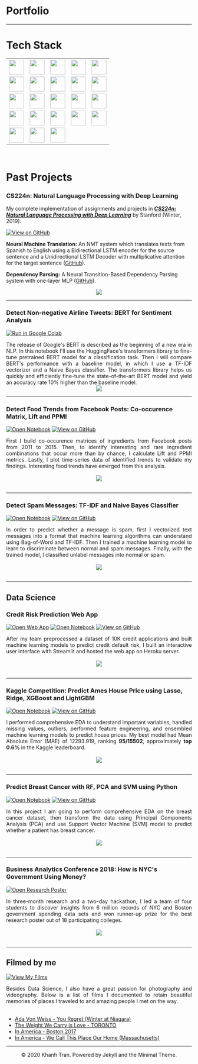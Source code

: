 
# Portfolio
---
# Tech Stack

<table>
  <tr>
    <td><img src="https://img.shields.io/badge/Python-3776AB?logo=python&logoColor=white" height="40"/></td>
    <td ><img src="https://img.shields.io/badge/R-276DC3?logo=r&logoColor=white" height="40"/></td>
    <td><img src="https://img.shields.io/badge/Java-007396?logo=java&logoColor=white" height="40"/>
    <td><img src="https://img.shields.io/badge/JavaScript-F7DF1E?logo=javascript&logoColor=black" height="40"/></td>
    <td><img src="https://img.shields.io/badge/SQL-4479A1?logo=postgresql&logoColor=white" height="40"/></td>
  </tr>
  <tr>
    <td><img src="https://img.shields.io/badge/pandas-150458?logo=pandas&logoColor=white" height="40"/></td>
    <td><img src="https://img.shields.io/badge/NumPy-013243?logo=numpy&logoColor=white" height="40"/></td>
    <td><img src="https://img.shields.io/badge/Matplotlib-11557C?logo=plotly&logoColor=white" height="40"/></td>
    <td><img src="https://img.shields.io/badge/Plotly-3F4F75?logo=plotly&logoColor=white" height="40"/></td>
    <td><img src="https://img.shields.io/badge/Seaborn-3776AB?logo=python&logoColor=white" height="40"/></td>
  </tr>
  <tr>
    <td><img src="https://img.shields.io/badge/dplyr-276DC3?logo=r&logoColor=white" height="40"/></td>
    <td><img src="https://img.shields.io/badge/ggplot2-276DC3?logo=r&logoColor=white" height="40"/></td>
    <td><img src="https://img.shields.io/badge/SciPy-8CAAE6?logo=scipy&logoColor=white" height="40"/></td>
    <td><img src="https://img.shields.io/badge/TensorFlow-FF6F00?logo=tensorflow&logoColor=white" height="40"/></td>
    <td><img src="https://img.shields.io/badge/PyTorch-EE4C2C?logo=pytorch&logoColor=white" height="40"/></td>
  </tr>
  <tr>
    <td><img src="https://img.shields.io/badge/scikit--learn-F7931E?logo=scikit-learn&logoColor=white" height="40"/></td>
    <td><img src="https://img.shields.io/badge/Flask-000000?logo=flask&logoColor=white" height="40"/></td>
    <td><img src="https://img.shields.io/badge/React-20232A?logo=react&logoColor=61DAFB" height="40"/></td>
    <td><img src="https://img.shields.io/badge/Spring_Boot-6DB33F?logo=springboot&logoColor=white" height="40"/></td>
    <td><img src="https://img.shields.io/badge/Git-F05032?logo=git&logoColor=white" height="40"/></td>
    
  </tr>
  <tr>
    <td><img src="https://img.shields.io/badge/Docker-2496ED?logo=docker&logoColor=white" height="40"/></td>
    <td><img src="https://img.shields.io/badge/Airflow-017CEE?logo=apacheairflow&logoColor=white" height="40"/></td>
    <td><img src="https://img.shields.io/badge/MLOps-323232?logo=mlflow&logoColor=white" height="40"/></td>
  </tr>
</table>

</br>

# Past Projects


### CS224n: Natural Language Processing with Deep Learning

My complete implementation of assignments and projects in [***CS224n: Natural Language Processing with Deep Learning***](http://web.stanford.edu/class/cs224n/) by Stanford (Winter, 2019).

[![View on GitHub](https://img.shields.io/badge/GitHub-View_on_GitHub-blue?logo=GitHub)](https://github.com/chriskhanhtran/CS224n-NLP-Solutions/tree/master/assignments/)

**Neural Machine Translation:** An NMT system which translates texts from Spanish to English using a Bidirectional LSTM encoder for the source sentence and a Unidirectional LSTM Decoder with multiplicative attention for the target sentence ([GitHub](https://github.com/chriskhanhtran/CS224n-NLP-Solutions/tree/master/assignments/)).

**Dependency Parsing:** A Neural Transition-Based Dependency Parsing system with one-layer MLP ([GitHub](https://github.com/chriskhanhtran/CS224n-NLP-Assignments/tree/master/assignments/a3)).

<center><img src="images/nlp.png"/></center>

---
### Detect Non-negative Airline Tweets: BERT for Sentiment Analysis

[![Run in Google Colab](https://img.shields.io/badge/Colab-Run_in_Google_Colab-blue?logo=Google&logoColor=FDBA18)](https://colab.research.google.com/drive/1f32gj5IYIyFipoINiC8P3DvKat-WWLUK)

<div style="text-align: justify">The release of Google's BERT is described as the beginning of a new era in NLP. In this notebook I'll use the HuggingFace's transformers library to fine-tune pretrained BERT model for a classification task. Then I will compare BERT's performance with a baseline model, in which I use a TF-IDF vectorizer and a Naive Bayes classifier. The transformers library helps us quickly and efficiently fine-tune the state-of-the-art BERT model and yield an accuracy rate 10% higher than the baseline model.</div>

<center><img src="images/BERT-classification.png"/></center>

---
### Detect Food Trends from Facebook Posts: Co-occurence Matrix, Lift and PPMI

[![Open Notebook](https://img.shields.io/badge/Jupyter-Open_Notebook-blue?logo=Jupyter)](projects/detect-food-trends-facebook.html)
[![View on GitHub](https://img.shields.io/badge/GitHub-View_on_GitHub-blue?logo=GitHub)](https://github.com/chriskhanhtran/facebook-detect-food-trends)

<div style="text-align: justify">First I build co-occurence matrices of ingredients from Facebook posts from 2011 to 2015. Then, to identify interesting and rare ingredient combinations that occur more than by chance, I calculate Lift and PPMI metrics. Lastly, I plot time-series data of identified trends to validate my findings. Interesting food trends have emerged from this analysis.</div>
<br>
<center><img src="images/fb-food-trends.png"></center>
<br>

---
### Detect Spam Messages: TF-IDF and Naive Bayes Classifier

[![Open Notebook](https://img.shields.io/badge/Jupyter-Open_Notebook-blue?logo=Jupyter)](projects/detect-spam-nlp.html)
[![View on GitHub](https://img.shields.io/badge/GitHub-View_on_GitHub-blue?logo=GitHub)](https://github.com/chriskhanhtran/detect-spam-messages-nlp/blob/master/detect-spam-nlp.ipynb)

<div style="text-align: justify">In order to predict whether a message is spam, first I vectorized text messages into a format that machine learning algorithms can understand using Bag-of-Word and TF-IDF. Then I trained a machine learning model to learn to discriminate between normal and spam messages. Finally, with the trained model, I classified unlabel messages into normal or spam.</div>
<br>
<center><img src="images/detect-spam-nlp.png"/></center>
<br>

---
## Data Science

### Credit Risk Prediction Web App

[![Open Web App](https://img.shields.io/badge/Heroku-Open_Web_App-blue?logo=Heroku)](http://credit-risk.herokuapp.com/)
[![Open Notebook](https://img.shields.io/badge/Jupyter-Open_Notebook-blue?logo=Jupyter)](https://github.com/chriskhanhtran/credit-risk-prediction/blob/master/documents/Notebook.ipynb)
[![View on GitHub](https://img.shields.io/badge/GitHub-View_on_GitHub-blue?logo=GitHub)](https://github.com/chriskhanhtran/credit-risk-prediction)

<div style="text-align: justify">After my team preprocessed a dataset of 10K credit applications and built machine learning models to predict credit default risk, I built an interactive user interface with Streamlit and hosted the web app on Heroku server.</div>
<br>
<center><img src="images/credit-risk-webapp.png"/></center>
<br>

---
### Kaggle Competition: Predict Ames House Price using Lasso, Ridge, XGBoost and LightGBM

[![Open Notebook](https://img.shields.io/badge/Jupyter-Open_Notebook-blue?logo=Jupyter)](projects/ames-house-price.html)
[![View on GitHub](https://img.shields.io/badge/GitHub-View_on_GitHub-blue?logo=GitHub)](https://github.com/chriskhanhtran/kaggle-house-price/blob/master/ames-house-price.ipynb)

<div style="text-align: justify">I performed comprehensive EDA to understand important variables, handled missing values, outliers, performed feature engineering, and ensembled machine learning models to predict house prices. My best model had Mean Absolute Error (MAE) of 12293.919, ranking <b>95/15502</b>, approximately <b>top 0.6%</b> in the Kaggle leaderboard.</div>
<br>
<center><img src="images/ames-house-price.jpg"/></center>
<br>

---
### Predict Breast Cancer with RF, PCA and SVM using Python

[![Open Notebook](https://img.shields.io/badge/Jupyter-Open_Notebook-blue?logo=Jupyter)](projects/breast-cancer.html)
[![View on GitHub](https://img.shields.io/badge/GitHub-View_on_GitHub-blue?logo=GitHub)](https://github.com/chriskhanhtran/predict-breast-cancer-with-rf-pca-svm/blob/master/breast-cancer.ipynb)

<div style="text-align: justify">In this project I am going to perform comprehensive EDA on the breast cancer dataset, then transform the data using Principal Components Analysis (PCA) and use Support Vector Machine (SVM) model to predict whether a patient has breast cancer.</div>
<br>
<center><img src="images/breast-cancer.png"/></center>
<br>

---
### Business Analytics Conference 2018: How is NYC's Government Using Money?

[![Open Research Poster](https://img.shields.io/badge/PDF-Open_Research_Poster-blue?logo=adobe-acrobat-reader&logoColor=white)](pdf/bac2018.pdf)

<div style="text-align: justify">In three-month research and a two-day hackathon, I led a team of four students to discover insights from 6 million records of NYC and Boston government spending data sets and won runner-up prize for the best research poster out of 18 participating colleges.</div>
<br>
<center><img src="images/bac2018.JPG"/></center>
<br>

---
## Filmed by me

[![View My Films](https://img.shields.io/badge/YouTube-View_My_Films-grey?logo=youtube&labelColor=FF0000)](https://www.youtube.com/watch?v=vfZwdEWgUPE)

<div style="text-align: justify">Besides Data Science, I also have a great passion for photography and videography. Below is a list of films I documented to retain beautiful memories of places I traveled to and amazing people I met on the way.</div>
<br>

- [Ada Von Weiss - You Regret (Winter at Niagara)](https://www.youtube.com/watch?v=-5esqvmPnHI)
- [The Weight We Carry is Love - TORONTO](https://www.youtube.com/watch?v=vfZwdEWgUPE)
- [In America - Boston 2017](https://www.youtube.com/watch?v=YdXufiebgyc)
- [In America - We Call This Place Our Home (Massachusetts)](https://www.youtube.com/watch?v=jzfcM_iO0FU)

---
<center>© 2020 Khanh Tran. Powered by Jekyll and the Minimal Theme.</center>
